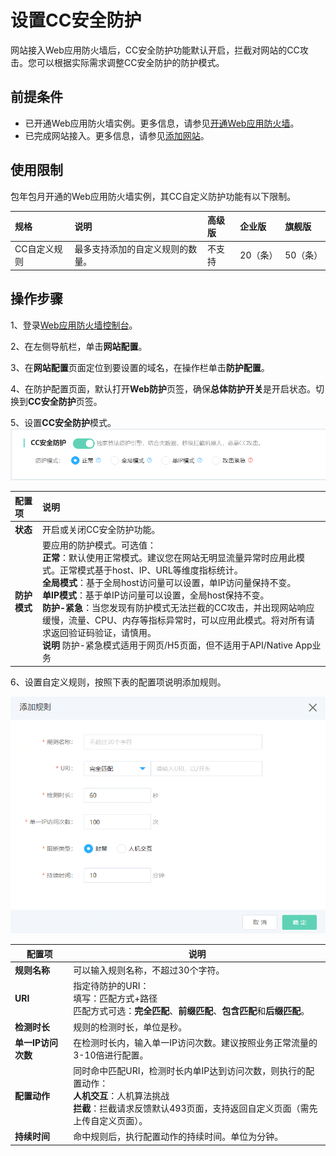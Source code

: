 # 设置CC安全防护

网站接入Web应用防火墙后，CC安全防护功能默认开启，拦截对网站的CC攻击。您可以根据实际需求调整CC安全防护的防护模式。


## 前提条件

- 已开通Web应用防火墙实例。更多信息，请参见[开通Web应用防火墙](https://docs.jdcloud.com/cn/web-application-firewall/purchase-process)。
- 已完成网站接入。更多信息，请参见[添加网站](https://docs.jdcloud.com/cn/web-application-firewall/step-1)。

## 使用限制

包年包月开通的Web应用防火墙实例，其CC自定义防护功能有以下限制。

| 规格         | 说明                             | 高级版 | 企业版   | 旗舰版   |
| :----------- | :------------------------------- | :----- | :------- | :------- |
| CC自定义规则 | 最多支持添加的自定义规则的数量。 | 不支持 | 20（条） | 50（条） |

## 操作步骤

1、登录[Web应用防火墙控制台](https://cloudwaf-console.jdcloud.com/overview/business)。

2、在左侧导航栏，单击**网站配置**。

3、在**网站配置**页面定位到要设置的域名，在操作栏单击**防护配置**。

4、在防护配置页面，默认打开**Web防护**页签，确保**总体防护开关**是开启状态。切换到**CC安全防护**页签。

5、设置**CC安全防护**模式。
![image](../../../../../image/WAF/protect-configure/5.CC-Pattern.png)

| 配置项       | 说明                                                         |
| :----------- | :----------------------------------------------------------- |
| **状态**     | 开启或关闭CC安全防护功能。                                   |
| **防护模式** | 要应用的防护模式。可选值：<br />**正常**：默认使用正常模式。建议您在网站无明显流量异常时应用此模式。正常模式基于host、IP、URL等维度指标统计。<br />**全局模式**：基于全局host访问量可以设置，单IP访问量保持不变。<br />**单IP模式**：基于单IP访问量可以设置，全局host保持不变。<br />**防护-紧急**：当您发现有防护模式无法拦截的CC攻击，并出现网站响应缓慢，流量、CPU、内存等指标异常时，可以应用此模式。将对所有请求返回验证码验证，请慎用。<br />**说明** 防护-紧急模式适用于网页/H5页面，但不适用于API/Native App业务 |

6、设置自定义规则，按照下表的配置项说明添加规则。

![image](../../../../../image/WAF/protect-configure/6.CC-Custom-Rules.png)

| 配置项             | 说明                                                         |
| ------------------ | ------------------------------------------------------------ |
| **规则名称**       | 可以输入规则名称，不超过30个字符。                           |
| **URI**            | 指定待防护的URI：<br />填写：匹配方式+路径<br />匹配方式可选：**完全匹配**、**前缀匹配**、**包含匹配**和**后缀匹配**。 |
| **检测时长**       | 规则的检测时长，单位是秒。                                   |
| **单一IP访问次数** | 在检测时长内，输入单一IP访问次数。建议按照业务正常流量的3-10倍进行配置。 |
| **配置动作**       | 同时命中匹配URI，检测时长内单IP达到访问次数，则执行的配置动作：<br />**人机交互**：人机算法挑战<br />**拦截**：拦截请求反馈默认493页面，支持返回自定义页面（需先上传自定义页面）。 |
| **持续时间**       | 命中规则后，执行配置动作的持续时间。单位为分钟。             |




